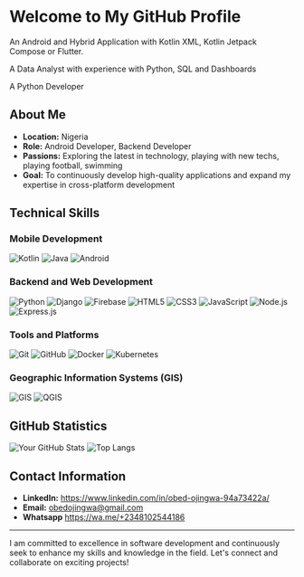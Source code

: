 # Welcome to My GitHub Profile

An Android and Hybrid Application with Kotlin XML, Kotlin Jetpack Compose or Flutter.

A Data Analyst with experience with Python, SQL and Dashboards

A Python Developer


## About Me

- **Location:** Nigeria
- **Role:** Android Developer, Backend Developer
- **Passions:** Exploring the latest in technology, playing with new techs, playing football, swimming
- **Goal:** To continuously develop high-quality applications and expand my expertise in cross-platform development

## Technical Skills

### Mobile Development
![Kotlin](https://img.shields.io/badge/-Kotlin-0095D5?style=flat&logo=kotlin&logoColor=white)
![Java](https://img.shields.io/badge/-Java-007396?style=flat&logo=java&logoColor=white)
![Android](https://img.shields.io/badge/-Android-3DDC84?style=flat&logo=android&logoColor=white)

### Backend and Web Development
![Python](https://img.shields.io/badge/-Python-3776AB?style=flat&logo=python&logoColor=white)
![Django](https://img.shields.io/badge/-Django-092E20?style=flat&logo=django&logoColor=white)
![Firebase](https://img.shields.io/badge/-Firebase-FFCA28?style=flat&logo=firebase&logoColor=white)
![HTML5](https://img.shields.io/badge/-HTML5-E34F26?style=flat&logo=html5&logoColor=white)
![CSS3](https://img.shields.io/badge/-CSS3-1572B6?style=flat&logo=css3&logoColor=white)
![JavaScript](https://img.shields.io/badge/-JavaScript-F7DF1E?style=flat&logo=javascript&logoColor=black)
![Node.js](https://img.shields.io/badge/-Node.js-339933?style=flat&logo=node.js&logoColor=white)
![Express.js](https://img.shields.io/badge/-Express.js-000000?style=flat&logo=express&logoColor=white)


### Tools and Platforms
![Git](https://img.shields.io/badge/-Git-F05032?style=flat&logo=git&logoColor=white)
![GitHub](https://img.shields.io/badge/-GitHub-181717?style=flat&logo=github&logoColor=white)
![Docker](https://img.shields.io/badge/-Docker-2496ED?style=flat&logo=docker&logoColor=white)
![Kubernetes](https://img.shields.io/badge/-Kubernetes-326CE5?style=flat&logo=kubernetes&logoColor=white)

### Geographic Information Systems (GIS)
![GIS](https://img.shields.io/badge/-GIS-34A853?style=flat&logo=google-maps&logoColor=white)
![QGIS](https://img.shields.io/badge/-QGIS-3BAB3D?style=flat&logo=qgis&logoColor=white)

## GitHub Statistics

![Your GitHub Stats](https://github-readme-stats.vercel.app/api?username=Obed-Ojingwa&show_icons=true&theme=radical&cache_buster=1)
![Top Langs](https://github-readme-stats.vercel.app/api/top-langs/?username=Obed-Ojingwa&layout=compact&theme=radical&cache_buster=1)


## Contact Information

- **LinkedIn:** https://www.linkedin.com/in/obed-ojingwa-94a73422a/
- **Email:** [obedojingwa@gmail.com](mailto:obedojingwa@gmail.com)
- **Whatsapp** https://wa.me/+2348102544186

---

I am committed to excellence in software development and continuously seek to enhance my skills and knowledge in the field. Let's connect and collaborate on exciting projects!
